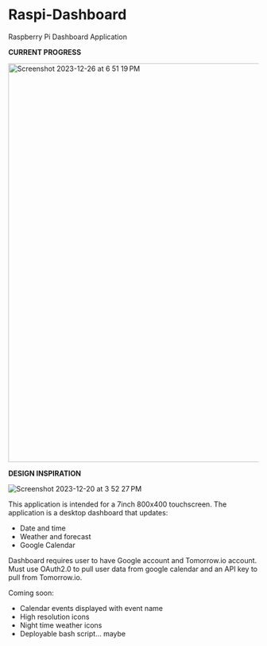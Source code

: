 # Raspi-Dashboard
Raspberry Pi Dashboard Application

**CURRENT PROGRESS**

<img width="801" alt="Screenshot 2023-12-26 at 6 51 19 PM" src="https://github.com/Heisenberg-UP/Raspi-Dashboard/assets/99283516/e966817b-908d-4a1a-9024-762799c81efa">

**DESIGN INSPIRATION**

![Screenshot 2023-12-20 at 3 52 27 PM](https://github.com/Heisenberg-UP/Raspi-Dashboard/assets/99283516/f981dd85-ee0d-4f5a-9bd2-6e8e132ceb1b)

This application is intended for a 7inch 800x400 touchscreen. The application is a desktop dashboard that updates:

- Date and time
- Weather and forecast
- Google Calendar

Dashboard requires user to have Google account and Tomorrow.io account. Must use OAuth2.0 to pull user data from google calendar and an API key to pull from Tomorrow.io.

Coming soon:
- Calendar events displayed with event name
- High resolution icons
- Night time weather icons
- Deployable bash script... maybe
